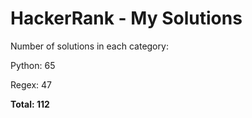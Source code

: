 # HackerRank - My Solutions

Number of solutions in each category:

Python: 65

Regex: 47

**Total: 112**

